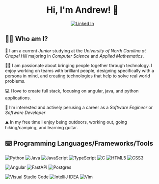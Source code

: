 <h1 align="center">Hi, I'm Andrew! 👋</h1>
<p align="center">
    <a href="https://www.linkedin.com/in/andrew-lockard/"><img src="https://img.shields.io/badge/linkedin-%230077B5.svg?style=for-the-badge&logo=linkedin&logoColor=white" alt="Linked In"></a>
</p>

## 👨🏻 Who am I?
🏫 I am a current *Junior* studying at the *University of North Carolina at Chapel Hill* majoring in *Computer Science* and *Applied Mathematics*.

🚶‍♂️ I am passionate about bringing people together through technology. I enjoy working on teams with brilliant people, designing specifically with a persona in mind, and creating technologies that help to solve real world problems.

💻 I love to create full stack, focusing on angular, java, and python applications.

👀 I’m interested and actively perusing a career as a *Software Engineer* or *Software Developer*

⛰️ In my free time I enjoy being outdoors, working out, going hiking/camping, and learning guitar.

## ⌨️ Programming Languages/Frameworks/Tools

![Python](https://img.shields.io/badge/python-3670A0?style=for-the-badge&logo=python&logoColor=ffdd54)
![Java](https://img.shields.io/badge/java-%23ED8B00.svg?style=for-the-badge&logo=openjdk&logoColor=white)
![JavaScript](https://img.shields.io/badge/javascript-%23323330.svg?style=for-the-badge&logo=javascript&logoColor=%23F7DF1E)
![TypeScript](https://img.shields.io/badge/typescript-%23007ACC.svg?style=for-the-badge&logo=typescript&logoColor=white)
![C](https://img.shields.io/badge/c-%2300599C.svg?style=for-the-badge&logo=clogoColor=white)
![HTML5](https://img.shields.io/badge/html5-%23E34F26.svg?style=for-the-badge&logo=html5&logoColor=white)
![CSS3](https://img.shields.io/badge/css3-%231572B6.svg?style=for-the-badge&logo=css3&logoColor=white)

![Angular](https://img.shields.io/badge/angular-%23DD0031.svg?style=for-the-badge&logo=angular&logoColor=white)
![FastAPI](https://img.shields.io/badge/FastAPI-005571?style=for-the-badge&logo=fastapi)
![Postgres](https://img.shields.io/badge/postgres-%23316192.svg?style=for-the-badge&logo=postgresql&logoColor=white)

![Visual Studio Code](https://img.shields.io/badge/Visual%20Studio%20Code-0078d7.svg?style=for-the-badge&logo=visual-studio-code&logoColor=white)
![IntelliJ IDEA](https://img.shields.io/badge/IntelliJIDEA-000000.svg?style=for-the-badge&logo=intellij-idea&logoColor=white)
![Vim](https://img.shields.io/badge/VIM-%2311AB00.svg?style=for-the-badge&logo=vim&logoColor=white)


<!---
ItIsAndrewL/ItIsAndrewL is a ✨ special ✨ repository because its `README.md` (this file) appears on your GitHub profile.
You can click the Preview link to take a look at your changes.
--->
